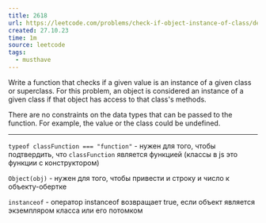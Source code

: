 ```yaml
---
title: 2618
url: https://leetcode.com/problems/check-if-object-instance-of-class/description/
created: 27.10.23
time: 1m
source: leetcode
tags:
  - musthave
---
```


Write a function that checks if a given value is an instance of a given class or superclass. For this problem, an object is considered an instance of a given class if that object has access to that class's methods.

There are no constraints on the data types that can be passed to the function. For example, the value or the class could be undefined.

---

`typeof classFunction === "function"` - нужен для того, чтобы подтвердить, что `classFunction` является функцией (классы в js это функции с конструктором)

`Object(obj)` - нужен для того, чтобы привести и строку и число к объекту-обертке

`instanceof` - оператор instanceof возвращает true, если объект является экземпляром класса или его потомком